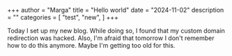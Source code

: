 +++
author = "Marga"
title = "Hello world"
date = "2024-11-02"
description = ""
categories = [
    "test",
    "new",
]
+++

Today I set up my new blog. While doing so, I found that my custom domain redirection was hacked. 
Also, I'm afraid that tomorrow I don't remember how to do this anymore. Maybe I'm getting too old for this.

